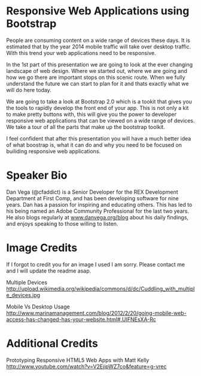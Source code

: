 Responsive Web Applications using Bootstrap
=======================================================================
People are consuming content on a wide range of devices these days. It is estimated that by the year 2014 mobile traffic will take over desktop traffic. With this trend your web applications need to be responsive.

In the 1st part of this presentation we are going to look at the ever changing landscape of web design. Where we started out, where we are going and how we go there are important stops on this scenic route. When we fully understand the future we can start to plan for it and thats exactly what we will do here today. 

We are going to take a look at Bootstrap 2.0 which is a tookit that gives you the tools to rapidly develop the front end of your app. This is not only a kit to make pretty buttons with, this will give you the power to developer responsive web applications that can be viewed on a wide range of devices. We take a tour of all the parts that make up the bootstrap toolkit. 

I feel confident that after this presentation you will have a  much better idea of what boostrap is, what it can do and why you need to be focused on builiding responsive web applications. 

Speaker Bio
=======================================================================
Dan Vega (@cfaddict) is a Senior Developer for the REX Development Department at First Comp, and has been developing software for nine years. Dan has a passion for inspiring and educating others. This has led to his being named an Adobe Community Professional for the last two years. He also blogs regularly at www.danvega.org/blog about his daily findings, and enjoys speaking to those willing to listen.


Image Credits
=======================================================================
If I forgot to credit you for an image I used I am sorry. Please contact me and I will update the readme asap.

Multiple Devices<br/>
http://upload.wikimedia.org/wikipedia/commons/d/dc/Cuddling_with_multiple_devices.jpg

Mobile Vs Desktop Usage
http://www.marinamanagement.com/blog/2012/2/20/going-mobile-web-access-has-changed-has-your-website.html#.UIFNEsXA-Rc

Additional Credits
=======================================================================

Prototyping Responsive HTML5 Web Apps with Matt Kelly
http://www.youtube.com/watch?v=V2EjipWZ7co&feature=g-vrec